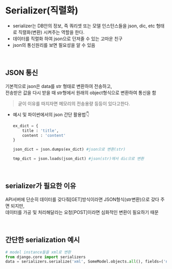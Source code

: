 # Serializer(직렬화)
- serializer는 DB안의 정보, 즉 쿼리셋 또는 모델 인스턴스들을 json, dic, etc 형태로 직렬화(변환) 시켜주는 역할을 한다.
- 데이터를 직렬화 하여 json으로 던져줄 수 있는 고마운 친구
- json의 통신원리를 보면 필요성을 알 수 있음

<br>

## JSON 통신
기본적으로 json은 data를 str 형태로 변환하여 전송하고, <br>
전송받은 값을 다시 받을 때 str형에서 원래의 object형식으로 변환하여 통신을 함
> 굳이 이유를 따지자면 메모리의 전송용량 등등이 있다고한다.

- 예시 및 파이썬에서의 json 간단 활용법👇

    ```python
    ex_dict = {
        title : 'title',
        content : 'content'
    }

    json_dict = json.dumps(ex_dict) #json으로 변환(str)

    tmp_dict = json.loads(json_dict) #json(str)에서 dic으로 변환
    ```

<br>

## serializer가 필요한 이유
API서버에 단순히 데이터를 갖다줘[GET]방식이라면 JSON형식(str변환)으로 갖다 주면 되지만,<br>
데이터를 가공 및 처리해달라는 요청[POST]이라면 심화적인 변환이 필요하기 때문

<br>

## 간단한 serialization 예시
```python
# model instance들을 xml로 변환
from django.core import serializers
data = serializers.serialize('xml', SomeModel.objects.all(), fields=('name','size'))
```


